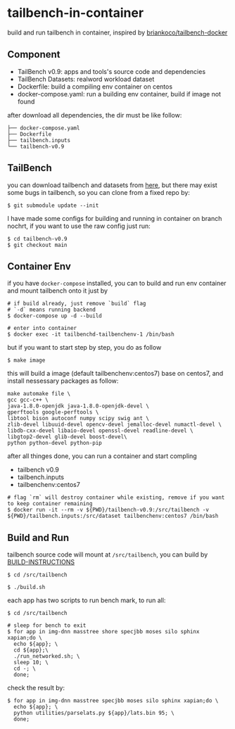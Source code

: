 # tailbench-in-container

build and run tailbench in container, inspired by [briankoco/tailbench-docker](https://github.com/briankoco/tailbench-docker)

## Component

- TailBench v0.9: apps and tools's source code and dependencies
- TailBench Datasets: realword workload dataset
- Dockerfile: build a compiling env container on centos
- docker-compose.yaml: run a building env container, build if image not found

after download all dependencies, the dir must be like follow:

```
├── docker-compose.yaml
├── Dockerfile
├── tailbench.inputs
└── tailbench-v0.9
```

## TailBench

you can download tailbench and datasets from [here](http://tailbench.csail.mit.edu/), but there may exist some bugs in tailbench, so you can clone from a fixed repo by:

```shell
$ git submodule update --init 
```

I have made some configs for building and running in container on branch nochrt, if you want to use the raw config just run:

```shell
$ cd tailbench-v0.9
$ git checkout main
```

## Container Env

if you have `docker-compose` installed, you can to build and run env container and mount tailbench onto it just by

```shell
# if build already, just remove `build` flag
# `-d` means running backend
$ docker-compose up -d --build

# enter into container
$ docker exec -it tailbenchd-tailbenchenv-1 /bin/bash
```

but if you want to start step by step, you do as follow

```
$ make image
```

this will build a image (default tailbenchenv:centos7) base on centos7, and install nessessary packages as follow: 

```shell
make automake file \
gcc gcc-c++ \
java-1.8.0-openjdk java-1.8.0-openjdk-devel \
gperftools google-perftools \
libtool bison autoconf numpy scipy swig ant \
zlib-devel libuuid-devel opencv-devel jemalloc-devel numactl-devel \
libdb-cxx-devel libaio-devel openssl-devel readline-devel \
libgtop2-devel glib-devel boost-devel\
python python-devel python-pip
```

after all thinges done, you can run a container and start compling
- tailbench v0.9
- tailbench.inputs
- tailbenchenv:centos7

```shell
# flag `rm` will destroy container while existing, remove if you want to keep container remaining
$ docker run -it --rm -v ${PWD}/tailbench-v0.9:/src/tailbench -v ${PWD}/tailbench.inputs:/src/dataset tailbenchenv:centos7 /bin/bash
```

## Build and Run

tailbench source code will mount at `/src/tailbench`, you can build by [BUILD-INSTRUCTIONS](https://github.com/Faione/tailbench/blob/main/BUILD-INSTRUCTIONS)

```shell
$ cd /src/tailbench

$ ./build.sh
```

each app has two scripts to run bench mark, to run all:

```shell
$ cd /src/tailbench

# sleep for bench to exit
$ for app in img-dnn masstree shore specjbb moses silo sphinx xapian;do \
  echo ${app}; \
  cd ${app};\
  ./run_networked.sh; \
  sleep 10; \
  cd -; \
  done;
```

check the result by:

```shell
$ for app in img-dnn masstree specjbb moses silo sphinx xapian;do \
  echo ${app}; \
  python utilities/parselats.py ${app}/lats.bin 95; \
  done;
```